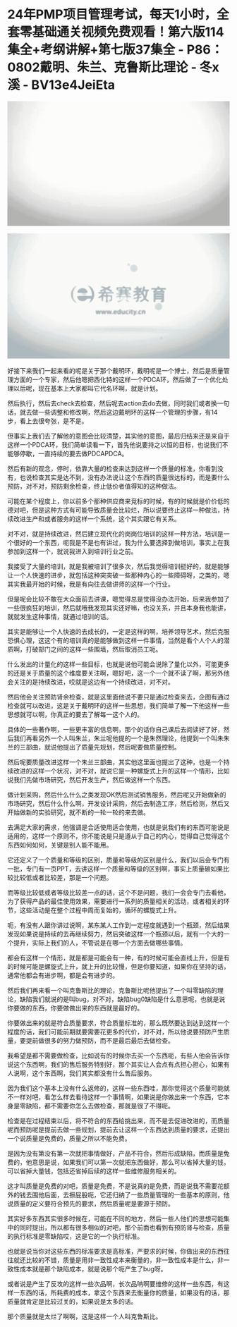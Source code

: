 # 24年PMP项目管理考试，每天1小时，全套零基础通关视频免费观看！第六版114集全+考纲讲解+第七版37集全 - P86：0802戴明、朱兰、克鲁斯比理论 - 冬x溪 - BV13e4JeiEta

![](img/aa4eadccf7b221244f86b74e5d2fc775_0.png)

![](img/aa4eadccf7b221244f86b74e5d2fc775_1.png)

好接下来我们一起来看的呢是关于那个戴明环，戴明呢是一个博士，然后是质量管理方面的一个专家，然后他嗯把西化特的这样一个PDCA环，然后做了一个优化处理以后呢，现在基本上大家都叫它代名环啊，就是计划。

然后执行，然后去check去检查，然后呢去action去do去做，同时我们或者换一句话，就去做一些调整和修改啊，然后这边戴明环的这样一个管理的步骤，有14步，看上去很夸张，是不是。

但事实上我们去了解他的意图会比较清楚，其实他的意图，最后归结来还是来自于这样一个PDCA环，我们简单读看一下，首先他说要持之以恒的目标，也说我们不能够停歇，一直持续的要去做PDCAPDCA。

然后有新的观念，停时，依靠大量的检查来达到这样一个质量的标准，你看到没有，也说检查其实是达不到，没有办法说让这个东西的质量很达标的，而是要什么预防，对不对，预防剩余检查，终止低价者值得知的这种做法。

可能在某个程度上，你以前多个那种供应商来竞标的时候，有的时候就是价价低的德对吧，但是这种方式有可能导致质量会比较烂，所以说要终止这样一种做法，持续改进生产和或者服务的这样一个系统，这个其实跟它有关系。

对不对，就是持续改进，然后建立现代化的岗岗位培训的这样一种方法，培训是一个很好的一个东西，呃我是不是也有讲过，我为什么要选择到做培训，事实上在我参加到这样一个，就说我进入到培训行业之前。

我接受了大量的培训，就是我被培训了很多次，然后我觉得培训挺好的，就是能够让一个人快速的进步，就包括这种突突破一些那种内心的一些障碍呀，之类的，嗯其实我最开始的时候，我是有向往去做讲师的这样一个行业。

但是呢会比较不敢在大众面前去讲课，嗯觉得总是觉得没办法开始，后来我参加了一些很疯狂的培训，然后就哦我发现其实还好嘛，也没关系，并且本身我也能讲，就就发生这种事情，就通过培训的话。

其实是能够让一个人快速的去成长的，一定是这样的啊，培养领导艺术，然后克服恐惧心理，这这个有的培训真的是能够做到这样一件事情，当然是看个人个人的潜质啊，打破部门之间的这样一些围墙，然后取消员工呃。

什么发出的计量化的这样一些目标，也就是说他可能会说除了量化以外，可能更多的还是关于质量的这个维度要关注啊，嗯好吧，这一个一个就不读了啊，那另外他会关注的是持续改进，哎就是这边有一个持续改进，对不对。

然后他会关注预防肾余检查，就是这里面他说不要只是通过检查来去，企图有通过检查就可以改进，这是关于戴明环的这样一些思想，我们简单了解一下他这样一些思想就可以啊，你真正的要去了解每一这个人的。

具体的一些著作啊，一些更丰富的信息啊，那个的话你自己课后去阅读好了好，然后我们再看另外一个人叫朱兰，朱兰呢他提的一个是朱然理论，他提到一个叫朱朱兰的三部曲，就说他提出了质量先规划，然后呢要做质量控制。

然后呢要质量改进这样一个朱兰三部曲，其实他这里面也提出了这种，也是一个持续改进的这样一个状况，对不对，就说它是一种螺旋式上升的这样一个情形，比如说我们先做市场研究，然后开发生产，然后做这样一个东西。

做计划采购，然后什么什么之类发现OK然后测试销售服务，然后呢又开始做新的市场研究，然后什么什么啊，开发设计采购，然后去制造工序，然后检测，然后又开始做新的实验研究，就不断的一轮一轮的来去做。

去满足大家的需求，他强调是合适使用适合使用，也就是说我们有的东西可能说是适用的，这样一个原则不，你不能说是只是遵从于自己的内心，觉得自己觉得这个东西如何如何，关键是别人能不能用。

它还定义了一个质量和等级的区别，质量和等级的区别是什么，我们以后会专门有一批，专门有一页PPT，去讲这样一个质量和等级的区别啊，事实上质量碳如果比较比较低或者比较差，那是一个问题。

而等级比较低或者等级比较差一点的话，这个不是问题，我们一会会专门去看他，为了获得产品的最佳使用效果，需要进行一系列的质量相关的活动，或者相关的环节，这些活动是在整个过程中周而复始的，循环的螺旋式上升。

呃，有没有人跟你讲过说啊，某东某人工作到一定程度就遇到一个瓶颈，然后结果发现如果说是持续的去再继续努力，然后突破这样一个瓶颈以后，就有一个大的一个提升，实际上我们的人，不管说是在哪一个方面去做哪些事情。

都会有这样一个情形，就是都是可能会有一种，有的时候可能会直线上升，但是有的时候可能是螺旋式上升，就上升的比较慢，但是你要知道，如果你在坚持的话，通常他都会有进步啊，都是会有进步的。

然后我们再来看一个叫克鲁斯比的理论，克鲁斯比呢他提出了一个叫零缺陷的理论，缺陷我们就说的是叫bug，对不对，缺陷bug0缺陷是什么意思呢，也就是说你要做的东西，你要做做出来的东西就是最好的。

你要做出来的就是符合质量要求，符合质量标准的，那么既然要达到达到这样一个程度的话，我们可能前期就要需要花更多的代价，对不对，所以他说要预防产生质量，要提前做很多的努力做预防，而不是最后最后去做检查。

我希望是都不需要做检查，比如说有的时候你去买一个东西呃，有些人他会告诉你说这个东西啊，我们的售后服务特别好，那个其实让人会点有点担心担心，如果有人说啊，这个东西啊，我们其实都没有什么售后服务。

因为我们这个基本上没有什么返修的，这样一些东西哇，那你觉得这个质量可能就不一样对吧，看怎么样去看待这样一个事情啊，如果说是你做出来一个东西，它本身是零缺陷，都不需要你怎么去做检查，那就是很了不得呃。

检查是在过程结束以后，将不符合的东西给挑出来，而不是去促进改进的，而质量呢而预防呢是提前去做一些规划，提前去让这样一个东西达到质量的要求，还提出一个说质量是免费的，质量之所以不能免费。

是因为没有第没有第一次就把事情做好，产品不符合，然后形成缺陷，而质量是免费的，他意思是说，如果我们可以第一次就把东西做好，那么可以省掉大量的钱，可以省掉大量钱，包括还省掉后续的这样一些维修服务相关的。

这才叫质量是免费的对吧，质量是免费，不是说真的是免费，而是说我不需要花额外的钱去围他后面，去擦屁股呃，它还归纳了一些质量管理的一些基本的原则，他说质量的定义要符合预先的要求，然后质量呢是要源于预防。

其实好多东西其实很多时候在，可能在不同的地方，然后一些人他们的思想可能集中的同时提出，所以都有很多相似的对吧，那个前面也看到有预防肾与检查，质量的执行标准是零缺陷哎，这是它的一个执行标准。

也就是说当你对这些东西的标准要求是高标准，严要求的时候，你做出来的东西往往就还比较的不错，质量是用非一致性成本来衡量的，非一致性成本是什么，非一致性成本就是那个缺陷成本，就是说那个呃产生了bug呀。

或者说是产生了反攻的这样一些次品啊，长次品呐啊要维修的这样一些东西，有这样一东西的话，所耗费的成本，拿这个东西来去衡量你的质量，如果没有的话，那质量就肯定是比较过关的，如果说是太多的话。

那个质量就是太烂了啊啊，这是这样一个人叫克鲁斯比。
